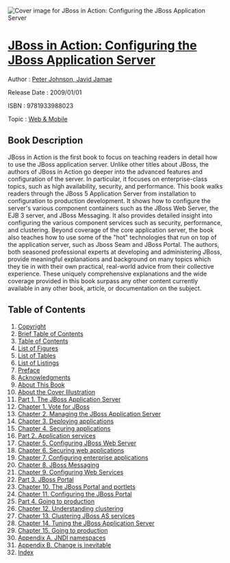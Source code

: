 ![Cover image for JBoss in Action: Configuring the JBoss Application Server](https://imgdetail.ebookreading.net/cover/cover/web_mobile/EB9781933988023.jpg)

[JBoss in Action: Configuring the JBoss Application Server](https://ebookreading.net/view/book/JBoss+in+Action%3A+Configuring+the+JBoss+Application+Server-EB9781933988023_1.html "JBoss in Action: Configuring the JBoss Application Server")
====================================================================================================================

Author : [Peter Johnson](https://ebookreading.net/search/author/Peter+Johnson),[ Javid Jamae](https://ebookreading.net/search/author/+Javid+Jamae)

Release Date : 2009/01/01

ISBN : 9781933988023

Topic : [Web & Mobile](https://ebookreading.net/search/category/web-mobile)

Book Description
-----------------

JBoss in Action  is the first book to focus on teaching readers in detail how to use the JBoss application server. Unlike other titles about JBoss, the authors of JBoss in Action go deeper into the advanced features and configuration of the server. In particular, it focuses on enterprise-class topics, such as high availability, security, and performance. 
This book walks readers through the JBoss 5 Application Server from installation to configuration to production development. It shows how to configure the server's various component containers such as the JBoss Web Server, the EJB 3 server, and JBoss Messaging. It also provides detailed insight into configuring the various component services such as security, performance, and clustering. Beyond coverage of the core application server, the book also teaches how to use some of the "hot" technologies that run on top of the application server, such as Jboss Seam and JBoss Portal.
The authors, both seasoned professional experts at developing and administering JBoss, provide meaningful explanations and background on many topics which they tie in with their own practical, real-world advice from their collective experience. These uniquely comprehensive explanations and the wide coverage provided in this book surpass any other content currently available in any other book, article, or documentation on the subject.
              
Table of Contents
-----------------

1. [Copyright](https://ebookreading.net/view/book/JBoss+in+Action%3A+Configuring+the+JBoss+Application+Server-EB9781933988023_3.html)
1. [Brief Table of Contents](https://ebookreading.net/view/book/JBoss+in+Action%3A+Configuring+the+JBoss+Application+Server-EB9781933988023_4.html)
1. [Table of Contents](https://ebookreading.net/view/book/JBoss+in+Action%3A+Configuring+the+JBoss+Application+Server-EB9781933988023_5.html)
1. [List of Figures](https://ebookreading.net/view/book/JBoss+in+Action%3A+Configuring+the+JBoss+Application+Server-EB9781933988023_6.html)
1. [List of Tables](https://ebookreading.net/view/book/JBoss+in+Action%3A+Configuring+the+JBoss+Application+Server-EB9781933988023_7.html)
1. [List of Listings](https://ebookreading.net/view/book/JBoss+in+Action%3A+Configuring+the+JBoss+Application+Server-EB9781933988023_8.html)
1. [Preface](https://ebookreading.net/view/book/JBoss+in+Action%3A+Configuring+the+JBoss+Application+Server-EB9781933988023_9.html)
1. [Acknowledgments](https://ebookreading.net/view/book/JBoss+in+Action%3A+Configuring+the+JBoss+Application+Server-EB9781933988023_10.html)
1. [About This Book](https://ebookreading.net/view/book/JBoss+in+Action%3A+Configuring+the+JBoss+Application+Server-EB9781933988023_11.html)
1. [About the Cover Illustration](https://ebookreading.net/view/book/JBoss+in+Action%3A+Configuring+the+JBoss+Application+Server-EB9781933988023_12.html)
1. [Part 1. The JBoss Application Server](https://ebookreading.net/view/book/JBoss+in+Action%3A+Configuring+the+JBoss+Application+Server-EB9781933988023_13.html)
1. [Chapter 1. Vote for JBoss](https://ebookreading.net/view/book/JBoss+in+Action%3A+Configuring+the+JBoss+Application+Server-EB9781933988023_14.html)
1. [Chapter 2. Managing the JBoss Application Server](https://ebookreading.net/view/book/JBoss+in+Action%3A+Configuring+the+JBoss+Application+Server-EB9781933988023_15.html)
1. [Chapter 3. Deploying applications](https://ebookreading.net/view/book/JBoss+in+Action%3A+Configuring+the+JBoss+Application+Server-EB9781933988023_16.html)
1. [Chapter 4. Securing applications](https://ebookreading.net/view/book/JBoss+in+Action%3A+Configuring+the+JBoss+Application+Server-EB9781933988023_17.html)
1. [Part 2. Application services](https://ebookreading.net/view/book/JBoss+in+Action%3A+Configuring+the+JBoss+Application+Server-EB9781933988023_18.html)
1. [Chapter 5. Configuring JBoss Web Server](https://ebookreading.net/view/book/JBoss+in+Action%3A+Configuring+the+JBoss+Application+Server-EB9781933988023_19.html)
1. [Chapter 6. Securing web applications](https://ebookreading.net/view/book/JBoss+in+Action%3A+Configuring+the+JBoss+Application+Server-EB9781933988023_20.html)
1. [Chapter 7. Configuring enterprise applications](https://ebookreading.net/view/book/JBoss+in+Action%3A+Configuring+the+JBoss+Application+Server-EB9781933988023_21.html)
1. [Chapter 8. JBoss Messaging](https://ebookreading.net/view/book/JBoss+in+Action%3A+Configuring+the+JBoss+Application+Server-EB9781933988023_22.html)
1. [Chapter 9. Configuring Web Services](https://ebookreading.net/view/book/JBoss+in+Action%3A+Configuring+the+JBoss+Application+Server-EB9781933988023_23.html)
1. [Part 3. JBoss Portal](https://ebookreading.net/view/book/JBoss+in+Action%3A+Configuring+the+JBoss+Application+Server-EB9781933988023_24.html)
1. [Chapter 10. The JBoss Portal and portlets](https://ebookreading.net/view/book/JBoss+in+Action%3A+Configuring+the+JBoss+Application+Server-EB9781933988023_25.html)
1. [Chapter 11. Configuring the JBoss Portal](https://ebookreading.net/view/book/JBoss+in+Action%3A+Configuring+the+JBoss+Application+Server-EB9781933988023_26.html)
1. [Part 4. Going to production](https://ebookreading.net/view/book/JBoss+in+Action%3A+Configuring+the+JBoss+Application+Server-EB9781933988023_27.html)
1. [Chapter 12. Understanding clustering](https://ebookreading.net/view/book/JBoss+in+Action%3A+Configuring+the+JBoss+Application+Server-EB9781933988023_28.html)
1. [Chapter 13. Clustering JBoss AS services](https://ebookreading.net/view/book/JBoss+in+Action%3A+Configuring+the+JBoss+Application+Server-EB9781933988023_29.html)
1. [Chapter 14. Tuning the JBoss Application Server](https://ebookreading.net/view/book/JBoss+in+Action%3A+Configuring+the+JBoss+Application+Server-EB9781933988023_30.html)
1. [Chapter 15. Going to production](https://ebookreading.net/view/book/JBoss+in+Action%3A+Configuring+the+JBoss+Application+Server-EB9781933988023_31.html)
1. [Appendix A. JNDI namespaces](https://ebookreading.net/view/book/JBoss+in+Action%3A+Configuring+the+JBoss+Application+Server-EB9781933988023_32.html)
1. [Appendix B. Change is inevitable](https://ebookreading.net/view/book/JBoss+in+Action%3A+Configuring+the+JBoss+Application+Server-EB9781933988023_33.html)
1. [Index](https://ebookreading.net/view/book/JBoss+in+Action%3A+Configuring+the+JBoss+Application+Server-EB9781933988023_34.html)
